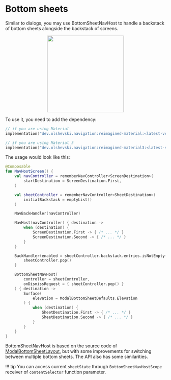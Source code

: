 # Bottom sheets

Similar to dialogs, you may use BottomSheetNavHost to handle a backstack of bottom sheets alongside the backstack of screens.

<p align="center">
    <img width="240" src="https://user-images.githubusercontent.com/5606565/199266283-a4e879fc-29d0-4f80-b86f-1d63118147f0.gif" />
</p>

To use it, you need to add the dependency:

```kotlin
// if you are using Material
implementation("dev.olshevski.navigation:reimagined-material:<latest-version>")

// if you are using Material 3
implementation("dev.olshevski.navigation:reimagined-material3:<latest-version>")
```

The usage would look like this:

```kotlin
@Composable
fun NavHostScreen() {
    val navController = rememberNavController<ScreenDestination>(
        startDestination = ScreenDestination.First,
    )

    val sheetController = rememberNavController<SheetDestination>(
        initialBackstack = emptyList()
    )

    NavBackHandler(navController)

    NavHost(navController) { destination ->
        when (destination) {
            ScreenDestination.First -> { /* ... */ }
            ScreenDestination.Second -> { /* ... */ }
        }
    }

    BackHandler(enabled = sheetController.backstack.entries.isNotEmpty()) {
        sheetController.pop()
    }

    BottomSheetNavHost(
        controller = sheetController,
        onDismissRequest = { sheetController.pop() }
    ) { destination ->
        Surface(
            elevation = ModalBottomSheetDefaults.Elevation
        ) {
            when (destination) {
                SheetDestination.First -> { /* ... */ }
                SheetDestination.Second -> { /* ... */ }
            }
        }
    }
}
```

BottomSheetNavHost is based on the source code of [ModalBottomSheetLayout](https://developer.android.com/reference/kotlin/androidx/compose/material/package-summary#ModalBottomSheetLayout(kotlin.Function1,androidx.compose.ui.Modifier,androidx.compose.material.ModalBottomSheetState,androidx.compose.ui.graphics.Shape,androidx.compose.ui.unit.Dp,androidx.compose.ui.graphics.Color,androidx.compose.ui.graphics.Color,androidx.compose.ui.graphics.Color,kotlin.Function0)), but with some improvements for switching between multiple bottom sheets. The API also has some similarities.

!!! tip
    You can access current `sheetState` through `BottomSheetNavHostScope` receiver of `contentSelector` function parameter.